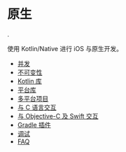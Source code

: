 # 原生

.

使用 Kotlin/Native 进行 iOS 与原生开发。

- [并发](native/concurrency.md)
- [不可变性](native/immutability.md)
- [Kotlin 库](native/libraries.md)
- [平台库](native/platform_libs.md)
- [多平台项目](native/multiplatform.md)
- [与 C 语言交互](native/c_interop.md)
- [与 Objective-C 及 Swift 交互](native/objc_interop.md)
- [Gradle 插件](native/gradle_plugin.md)
- [调试](native/debugging.md)
- [FAQ](native/faq.md)
